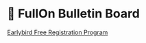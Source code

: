 
# 📣 FullOn Bulletin Board


[Earlybird Free Registration Program](early_bird_free_registration_program)
